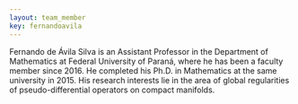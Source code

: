 ```yaml
---
layout: team_member
key: fernandoavila
---
```


Fernando de Ávila Silva is an Assistant Professor in the Department of Mathematics at
Federal University of Paraná, where he has been a faculty member since 2016. He completed his Ph.D. in  Mathematics at the same university in 2015.  His research interests lie in the area of global regularities of pseudo-differential operators on compact manifolds.




